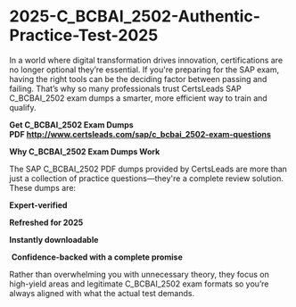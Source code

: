 # 2025-C_BCBAI_2502-Authentic-Practice-Test-2025
<p>In a world where digital transformation drives innovation, certifications are no longer optional they&rsquo;re essential. If you&#39;re preparing for the SAP exam, having the right tools can be the deciding factor between passing and failing. That&rsquo;s why so many professionals trust CertsLeads SAP C_BCBAI_2502 exam dumps a smarter, more efficient way to train and qualify.</p> <p><strong>Get C_BCBAI_2502 Exam Dumps PDF&nbsp;<a href="http://www.certsleads.com/sap/c_bcbai_2502-exam-questions">http://www.certsleads.com/sap/c_bcbai_2502-exam-questions</a></strong></p> <p><strong>Why C_BCBAI_2502 Exam Dumps Work</strong></p> <p>The SAP C_BCBAI_2502 PDF dumps provided by CertsLeads are more than just a collection of practice questions&mdash;they&#39;re a complete review solution. These dumps are:</p> <p><strong>Expert-verified</strong></p> <p><strong>Refreshed for 2025</strong></p> <p><strong>Instantly downloadable</strong></p> <p>&nbsp;<strong>Confidence-backed with a complete promise</strong></p> <p>Rather than overwhelming you with unnecessary theory, they focus on high-yield areas and legitimate C_BCBAI_2502 exam formats so you&rsquo;re always aligned with what the actual test demands.</p> <p>&nbsp;</p>
